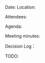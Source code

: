 ﻿Date: <Date>
Location: <Location>

Attendees:
<username>
<username>
<username>

Agenda:
<item>
<item>
<item>

Meeting minutes:
<information>

Decision Log：
<Date> <Recommendation> <Decision>

TODO:
<username> <Description>